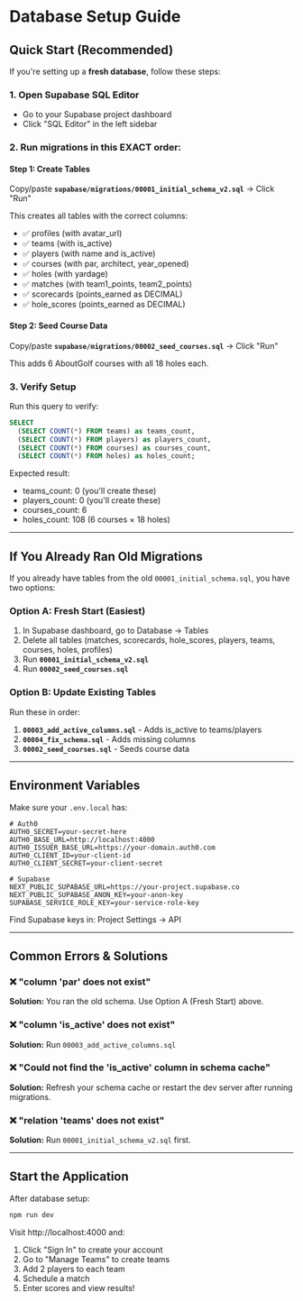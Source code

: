 # Database Setup Guide

## Quick Start (Recommended)

If you're setting up a **fresh database**, follow these steps:

### 1. Open Supabase SQL Editor
- Go to your Supabase project dashboard
- Click "SQL Editor" in the left sidebar

### 2. Run migrations in this EXACT order:

#### Step 1: Create Tables
Copy/paste **`supabase/migrations/00001_initial_schema_v2.sql`** → Click "Run"

This creates all tables with the correct columns:
- ✅ profiles (with avatar_url)
- ✅ teams (with is_active)
- ✅ players (with name and is_active)
- ✅ courses (with par, architect, year_opened)
- ✅ holes (with yardage)
- ✅ matches (with team1_points, team2_points)
- ✅ scorecards (points_earned as DECIMAL)
- ✅ hole_scores (points_earned as DECIMAL)

#### Step 2: Seed Course Data
Copy/paste **`supabase/migrations/00002_seed_courses.sql`** → Click "Run"

This adds 6 AboutGolf courses with all 18 holes each.

### 3. Verify Setup

Run this query to verify:
```sql
SELECT
  (SELECT COUNT(*) FROM teams) as teams_count,
  (SELECT COUNT(*) FROM players) as players_count,
  (SELECT COUNT(*) FROM courses) as courses_count,
  (SELECT COUNT(*) FROM holes) as holes_count;
```

Expected result:
- teams_count: 0 (you'll create these)
- players_count: 0 (you'll create these)
- courses_count: 6
- holes_count: 108 (6 courses × 18 holes)

---

## If You Already Ran Old Migrations

If you already have tables from the old `00001_initial_schema.sql`, you have two options:

### Option A: Fresh Start (Easiest)
1. In Supabase dashboard, go to Database → Tables
2. Delete all tables (matches, scorecards, hole_scores, players, teams, courses, holes, profiles)
3. Run **`00001_initial_schema_v2.sql`**
4. Run **`00002_seed_courses.sql`**

### Option B: Update Existing Tables
Run these in order:
1. **`00003_add_active_columns.sql`** - Adds is_active to teams/players
2. **`00004_fix_schema.sql`** - Adds missing columns
3. **`00002_seed_courses.sql`** - Seeds course data

---

## Environment Variables

Make sure your `.env.local` has:

```env
# Auth0
AUTH0_SECRET=your-secret-here
AUTH0_BASE_URL=http://localhost:4000
AUTH0_ISSUER_BASE_URL=https://your-domain.auth0.com
AUTH0_CLIENT_ID=your-client-id
AUTH0_CLIENT_SECRET=your-client-secret

# Supabase
NEXT_PUBLIC_SUPABASE_URL=https://your-project.supabase.co
NEXT_PUBLIC_SUPABASE_ANON_KEY=your-anon-key
SUPABASE_SERVICE_ROLE_KEY=your-service-role-key
```

Find Supabase keys in: Project Settings → API

---

## Common Errors & Solutions

### ❌ "column 'par' does not exist"
**Solution:** You ran the old schema. Use Option A (Fresh Start) above.

### ❌ "column 'is_active' does not exist"
**Solution:** Run `00003_add_active_columns.sql`

### ❌ "Could not find the 'is_active' column in schema cache"
**Solution:** Refresh your schema cache or restart the dev server after running migrations.

### ❌ "relation 'teams' does not exist"
**Solution:** Run `00001_initial_schema_v2.sql` first.

---

## Start the Application

After database setup:

```bash
npm run dev
```

Visit http://localhost:4000 and:
1. Click "Sign In" to create your account
2. Go to "Manage Teams" to create teams
3. Add 2 players to each team
4. Schedule a match
5. Enter scores and view results!
